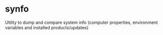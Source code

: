 # synfo
Utility to dump and compare system info (computer properties, environment variables and installed products/updates)

